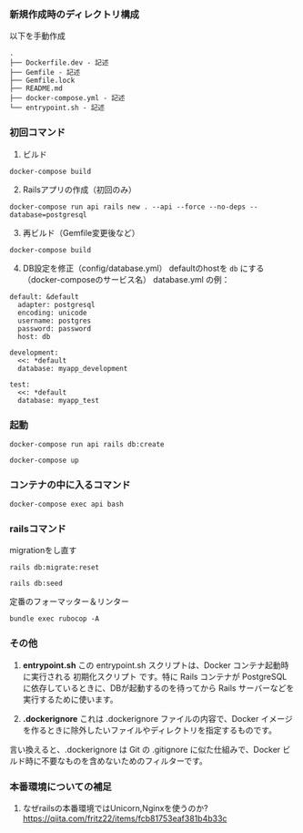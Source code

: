 ### 新規作成時のディレクトリ構成
以下を手動作成
```
.
├── Dockerfile.dev - 記述
├── Gemfile - 記述
├── Gemfile.lock
├── README.md
├── docker-compose.yml - 記述
└── entrypoint.sh - 記述
```

### 初回コマンド
1. ビルド

```
docker-compose build
```
2. Railsアプリの作成（初回のみ）
```
docker-compose run api rails new . --api --force --no-deps --database=postgresql
```
3. 再ビルド（Gemfile変更後など）
```
docker-compose build
```
4. DB設定を修正（config/database.yml）
defaultのhostを `db` にする（docker-composeのサービス名）
database.yml の例：
```
default: &default
  adapter: postgresql
  encoding: unicode
  username: postgres
  password: password
  host: db

development:
  <<: *default
  database: myapp_development

test:
  <<: *default
  database: myapp_test
```

### 起動
```
docker-compose run api rails db:create
```
```
docker-compose up
```


### コンテナの中に入るコマンド
```
docker-compose exec api bash
```

### railsコマンド
migrationをし直す
```
rails db:migrate:reset
```
```
rails db:seed
```

定番のフォーマッター＆リンター
```
bundle exec rubocop -A
```

### その他
1. **entrypoint.sh**
この entrypoint.sh スクリプトは、Docker コンテナ起動時に実行される 初期化スクリプト です。特に Rails コンテナが PostgreSQL に依存しているときに、DBが起動するのを待ってから Rails サーバーなどを実行するために使います。

2. **.dockerignore**
これは .dockerignore ファイルの内容で、Docker イメージを作るときに除外したいファイルやディレクトリを指定するものです。

言い換えると、.dockerignore は Git の .gitignore に似た仕組みで、Docker ビルド時に不要なものを含めないためのフィルターです。

### 本番環境についての補足
1. なぜrailsの本番環境ではUnicorn,Nginxを使うのか?
https://qiita.com/fritz22/items/fcb81753eaf381b4b33c